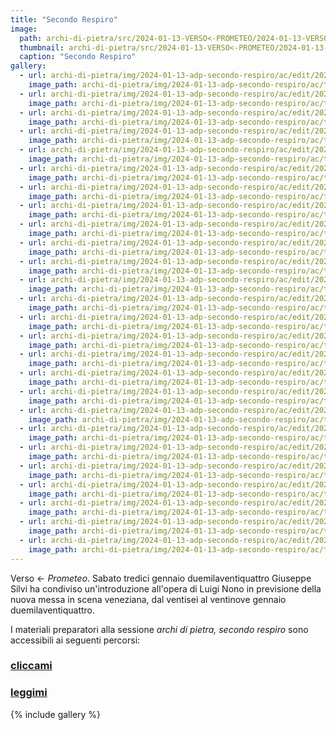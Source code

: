 ```yaml
---
title: "Secondo Respiro"
image:
  path: archi-di-pietra/src/2024-01-13-VERSO<-PROMETEO/2024-01-13-VERSO<-PROMETEO-300.png
  thumbnail: archi-di-pietra/src/2024-01-13-VERSO<-PROMETEO/2024-01-13-VERSO<-PROMETEO-72.png
  caption: "Secondo Respiro"
gallery:
  - url: archi-di-pietra/img/2024-01-13-adp-secondo-respiro/ac/edit/2024-01-13-adp-01.jpg
    image_path: archi-di-pietra/img/2024-01-13-adp-secondo-respiro/ac/thumb/2024-01-13-adp-01.jpg
  - url: archi-di-pietra/img/2024-01-13-adp-secondo-respiro/ac/edit/2024-01-13-adp-02.jpg
    image_path: archi-di-pietra/img/2024-01-13-adp-secondo-respiro/ac/thumb/2024-01-13-adp-02.jpg
  - url: archi-di-pietra/img/2024-01-13-adp-secondo-respiro/ac/edit/2024-01-13-adp-03.jpg
    image_path: archi-di-pietra/img/2024-01-13-adp-secondo-respiro/ac/thumb/2024-01-13-adp-03.jpg
  - url: archi-di-pietra/img/2024-01-13-adp-secondo-respiro/ac/edit/2024-01-13-adp-04.jpg
    image_path: archi-di-pietra/img/2024-01-13-adp-secondo-respiro/ac/thumb/2024-01-13-adp-04.jpg
  - url: archi-di-pietra/img/2024-01-13-adp-secondo-respiro/ac/edit/2024-01-13-adp-05.jpg
    image_path: archi-di-pietra/img/2024-01-13-adp-secondo-respiro/ac/thumb/2024-01-13-adp-05.jpg
  - url: archi-di-pietra/img/2024-01-13-adp-secondo-respiro/ac/edit/2024-01-13-adp-06.jpg
    image_path: archi-di-pietra/img/2024-01-13-adp-secondo-respiro/ac/thumb/2024-01-13-adp-06.jpg
  - url: archi-di-pietra/img/2024-01-13-adp-secondo-respiro/ac/edit/2024-01-13-adp-07.jpg
    image_path: archi-di-pietra/img/2024-01-13-adp-secondo-respiro/ac/thumb/2024-01-13-adp-07.jpg
  - url: archi-di-pietra/img/2024-01-13-adp-secondo-respiro/ac/edit/2024-01-13-adp-08.jpg
    image_path: archi-di-pietra/img/2024-01-13-adp-secondo-respiro/ac/thumb/2024-01-13-adp-08.jpg
  - url: archi-di-pietra/img/2024-01-13-adp-secondo-respiro/ac/edit/2024-01-13-adp-09.jpg
    image_path: archi-di-pietra/img/2024-01-13-adp-secondo-respiro/ac/thumb/2024-01-13-adp-09.jpg
  - url: archi-di-pietra/img/2024-01-13-adp-secondo-respiro/ac/edit/2024-01-13-adp-10.jpg
    image_path: archi-di-pietra/img/2024-01-13-adp-secondo-respiro/ac/thumb/2024-01-13-adp-10.jpg
  - url: archi-di-pietra/img/2024-01-13-adp-secondo-respiro/ac/edit/2024-01-13-adp-11.jpg
    image_path: archi-di-pietra/img/2024-01-13-adp-secondo-respiro/ac/thumb/2024-01-13-adp-11.jpg
  - url: archi-di-pietra/img/2024-01-13-adp-secondo-respiro/ac/edit/2024-01-13-adp-12.jpg
    image_path: archi-di-pietra/img/2024-01-13-adp-secondo-respiro/ac/thumb/2024-01-13-adp-12.jpg
  - url: archi-di-pietra/img/2024-01-13-adp-secondo-respiro/ac/edit/2024-01-13-adp-13.jpg
    image_path: archi-di-pietra/img/2024-01-13-adp-secondo-respiro/ac/thumb/2024-01-13-adp-13.jpg
  - url: archi-di-pietra/img/2024-01-13-adp-secondo-respiro/ac/edit/2024-01-13-adp-14.jpg
    image_path: archi-di-pietra/img/2024-01-13-adp-secondo-respiro/ac/thumb/2024-01-13-adp-14.jpg
  - url: archi-di-pietra/img/2024-01-13-adp-secondo-respiro/ac/edit/2024-01-13-adp-15.jpg
    image_path: archi-di-pietra/img/2024-01-13-adp-secondo-respiro/ac/thumb/2024-01-13-adp-15.jpg
  - url: archi-di-pietra/img/2024-01-13-adp-secondo-respiro/ac/edit/2024-01-13-adp-16.jpg
    image_path: archi-di-pietra/img/2024-01-13-adp-secondo-respiro/ac/thumb/2024-01-13-adp-16.jpg
  - url: archi-di-pietra/img/2024-01-13-adp-secondo-respiro/ac/edit/2024-01-13-adp-17.jpg
    image_path: archi-di-pietra/img/2024-01-13-adp-secondo-respiro/ac/thumb/2024-01-13-adp-17.jpg
  - url: archi-di-pietra/img/2024-01-13-adp-secondo-respiro/ac/edit/2024-01-13-adp-18.jpg
    image_path: archi-di-pietra/img/2024-01-13-adp-secondo-respiro/ac/thumb/2024-01-13-adp-18.jpg
  - url: archi-di-pietra/img/2024-01-13-adp-secondo-respiro/ac/edit/2024-01-13-adp-19.jpg
    image_path: archi-di-pietra/img/2024-01-13-adp-secondo-respiro/ac/thumb/2024-01-13-adp-19.jpg
  - url: archi-di-pietra/img/2024-01-13-adp-secondo-respiro/ac/edit/2024-01-13-adp-20.jpg
    image_path: archi-di-pietra/img/2024-01-13-adp-secondo-respiro/ac/thumb/2024-01-13-adp-20.jpg
  - url: archi-di-pietra/img/2024-01-13-adp-secondo-respiro/ac/edit/2024-01-13-adp-21.jpg
    image_path: archi-di-pietra/img/2024-01-13-adp-secondo-respiro/ac/thumb/2024-01-13-adp-21.jpg
  - url: archi-di-pietra/img/2024-01-13-adp-secondo-respiro/ac/edit/2024-01-13-adp-22.jpg
    image_path: archi-di-pietra/img/2024-01-13-adp-secondo-respiro/ac/thumb/2024-01-13-adp-22.jpg
  - url: archi-di-pietra/img/2024-01-13-adp-secondo-respiro/ac/edit/2024-01-13-adp-23.jpg
    image_path: archi-di-pietra/img/2024-01-13-adp-secondo-respiro/ac/thumb/2024-01-13-adp-23.jpg
  - url: archi-di-pietra/img/2024-01-13-adp-secondo-respiro/ac/edit/2024-01-13-adp-24.jpg
    image_path: archi-di-pietra/img/2024-01-13-adp-secondo-respiro/ac/thumb/2024-01-13-adp-24.jpg
  - url: archi-di-pietra/img/2024-01-13-adp-secondo-respiro/ac/edit/2024-01-13-adp-25.jpg
    image_path: archi-di-pietra/img/2024-01-13-adp-secondo-respiro/ac/thumb/2024-01-13-adp-25.jpg
  - url: archi-di-pietra/img/2024-01-13-adp-secondo-respiro/ac/edit/2024-01-13-adp-26.jpg
    image_path: archi-di-pietra/img/2024-01-13-adp-secondo-respiro/ac/thumb/2024-01-13-adp-26.jpg
---
```


Verso ← *Prometeo*. Sabato tredici gennaio duemilaventiquattro Giuseppe Silvi
ha condiviso un'introduzione all'opera di Luigi Nono in previsione della nuova
messa in scena veneziana, dal ventisei al ventinove gennaio duemilaventiquattro.

<!--more-->

I materiali preparatori alla sessione _archi di pietra, secondo respiro_
sono accessibili ai seguenti percorsi:

### [cliccami](https://l-e-a-p.github.io/giuseppe/slides/2024-01-13-verso-prometeo-slides.pdf)

### [leggimi](https://l-e-a-p.github.io/giuseppe/scritti/verso-prometeo/)

{% include gallery %}
